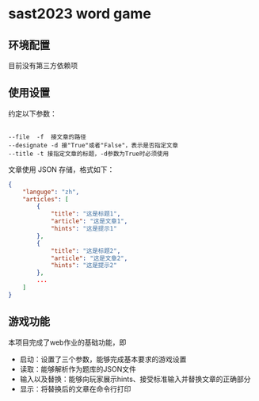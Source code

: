 # sast2023 word game

## 环境配置

目前没有第三方依赖项

## 使用设置

约定以下参数：

```

--file  -f  接文章的路径
--designate -d 接"True"或者"False"，表示是否指定文章
--title -t 接指定文章的标题，-d参数为True时必须使用
```

文章使用 JSON 存储，格式如下：

```json
{
    "languge": "zh",
    "articles": [
        {
            "title": "这是标题1",
            "article": "这是文章1",
            "hints": "这是提示1"
        },
        {
            "title": "这是标题2",
            "article": "这是文章2",
            "hints": "这是提示2"
        },
        ...
    ]
}
```

## 游戏功能

本项目完成了web作业的基础功能，即

- 启动：设置了三个参数，能够完成基本要求的游戏设置
- 读取：能够解析作为题库的JSON文件
- 输入以及替换：能够向玩家展示hints、接受标准输入并替换文章的正确部分
- 显示：将替换后的文章在命令行打印